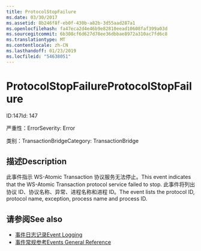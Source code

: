 ```yaml
---
title: ProtocolStopFailure
ms.date: 03/30/2017
ms.assetid: 8b246f8f-eb0f-430b-a82b-3d55aad287a1
ms.openlocfilehash: fa47eca2d4e46b9e82810eead10608faf399a03d
ms.sourcegitcommit: 6b308cf6d627d78ee36dbbae8972a310ac7fd6c8
ms.translationtype: MT
ms.contentlocale: zh-CN
ms.lasthandoff: 01/23/2019
ms.locfileid: "54638051"
---
```

# <a name="protocolstopfailure"></a><span data-ttu-id="3b736-102">ProtocolStopFailure</span><span class="sxs-lookup"><span data-stu-id="3b736-102">ProtocolStopFailure</span></span>
<span data-ttu-id="3b736-103">ID:147</span><span class="sxs-lookup"><span data-stu-id="3b736-103">Id: 147</span></span>  
  
 <span data-ttu-id="3b736-104">严重性：Error</span><span class="sxs-lookup"><span data-stu-id="3b736-104">Severity: Error</span></span>  
  
 <span data-ttu-id="3b736-105">类别：TransactionBridge</span><span class="sxs-lookup"><span data-stu-id="3b736-105">Category: TransactionBridge</span></span>  
  
## <a name="description"></a><span data-ttu-id="3b736-106">描述</span><span class="sxs-lookup"><span data-stu-id="3b736-106">Description</span></span>  
 <span data-ttu-id="3b736-107">此事件指示 WS-Atomic Transaction 协议服务无法停止。</span><span class="sxs-lookup"><span data-stu-id="3b736-107">This event indicates that the WS-Atomic Transaction protocol service failed to stop.</span></span> <span data-ttu-id="3b736-108">此事件将列出协议 ID、协议名称、异常、进程名称和进程 ID。</span><span class="sxs-lookup"><span data-stu-id="3b736-108">The event lists the protocol ID, protocol name, exception, process name and process ID.</span></span>  
  
## <a name="see-also"></a><span data-ttu-id="3b736-109">请参阅</span><span class="sxs-lookup"><span data-stu-id="3b736-109">See also</span></span>
- [<span data-ttu-id="3b736-110">事件日志记录</span><span class="sxs-lookup"><span data-stu-id="3b736-110">Event Logging</span></span>](../../../../../docs/framework/wcf/diagnostics/event-logging/index.md)
- [<span data-ttu-id="3b736-111">事件常规参考</span><span class="sxs-lookup"><span data-stu-id="3b736-111">Events General Reference</span></span>](../../../../../docs/framework/wcf/diagnostics/event-logging/events-general-reference.md)
